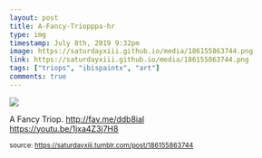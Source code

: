 ```yaml
---
layout: post
title: A-Fancy-Triopppa-hr
type: img
timestamp: July 8th, 2019 9:32pm
image: https://saturdayxiii.github.io/media/186155863744.png
link: https://saturdayxiii.github.io/media/186155863744.png
tags: ["triops", "ibispaintx", "art"]
comments: true
---
```

<img src="https://saturdayxiii.github.io/media/186155863744.png"/>

A Fancy Triop.
<a href="http://fav.me/ddb8ial" target="_blank">http://fav.me/ddb8ial</a><br/>
<a href="https://youtu.be/1jxa4Z3j7H8" target="_blank">https://youtu.be/1jxa4Z3j7H8</a><br/>
 
  
<small>source: https://saturdayxiii.tumblr.com/post/186155863744</small>